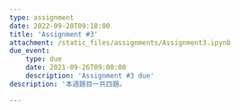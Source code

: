 ```yaml
---
type: assignment
date: 2022-09-20T09:18:00
title: 'Assignment #3'
attachment: /static_files/assignments/Assignment3.ipynb
due_event: 
    type: due
    date: 2021-09-26T09:00:00
    description: 'Assignment #3 due'
description: '本週題目一共四題。

---
```

